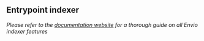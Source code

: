 ## Entrypoint indexer

_Please refer to the [documentation website](https://docs.envio.dev) for a thorough guide on all Envio indexer features_
